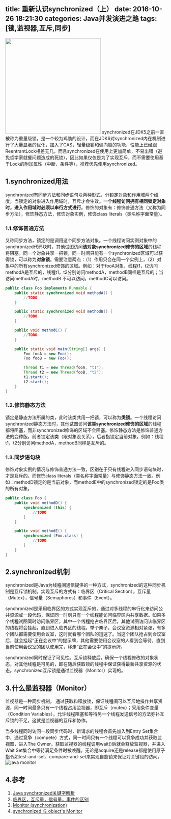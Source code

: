 title: 重新认识synchronized（上）
date: 2016-10-26 18:21:30
categories: Java并发演进之路
tags: [锁,监视器,互斥,同步]
---
<img src="/img/synchronized.png" width="300" class="img-topic" />
synchronized在JDK5之前一直被称为重量级锁，是一个较为鸡肋的设计，而在JDK6对synchronized内在机制进行了大量显著的优化，加入了CAS，轻量级锁和偏向锁的功能，性能上已经跟ReentrantLock相差无几，而且synchronized在使用上更加简单，不易出错（避免哲学家就餐问题造成的死锁），因此如果仅仅是为了实现互斥，而不需要使用基于Lock的附加属性（中断、条件等），推荐优先使用synchronized。
<!--more-->

## 1.synchronized用法
synchronized有同步方法和同步语句块两种形式，分锁定对象和作用域两个维度，当锁定的对象进入作用域时，互斥才会生效。**一个线程访问拥有相同锁定对象时，进入作用域时必须以串行方式进行**。修饰的对象有：修饰普通方法（又称为同步方法），修饰静态方法，修饰对象实例，修饰class literals（类名称字面常量）。

### 1.1.修饰普通方法
又称同步方法，锁定的是调用这个同步方法对象。一个线程访问实例对象中的synchronized代码块时，其他试图访问**该对象synchronized修饰的区域**的线程将阻塞。同一个对象共享一把锁，同一时间只能有一个synchronized区域可以获得锁，可以称为**对象锁**。需要注意两点：（1）作用只会在同一个实例上，（2）对象中的所有synchronized修饰的区域。例如：对于fooA对象，线程t1，t2访问methodA是互斥的，线程t1，t2分别访问methodA，methodB同样是互斥的；当访问methodA时，methodB 不可以访问，methodC可以访问。
```java
public class Foo implements Runnable {
    public static synchronized void methodA() {
        //TODO
    }

    public static synchronized void methodB() {
        //TODO
    }

    public void methodC() {
        //TODO
    }

    public static void main(String[] args) {
        Foo fooA = new Foo();
        Foo fooB = new Foo();

        Thread t1 = new Thread(fooA, "t1");
        Thread t2 = new Thread(fooB, "t2");
        t1.start();
        t2.start();
    }
}
```

### 1.2.修饰静态方法
锁定是静态方法所属的类，此时该类共用一把锁，可以称为**类锁**。一个线程访问synchronized静态方法时，其他试图访问**该类synchronized修饰的区域**的线程都将阻塞，而非synchronized修饰的区域不会阻塞。修饰静态方法是修饰普通方法的变种版，前者锁定该类（跟对象没关系），后者指锁定当前对象。例如：线程t1，t2分别访问methodA，methodB同样是互斥的。

### 1.3.同步语句块
修饰对象实例的情况与修饰普通方法一致，区别在于只有线程进入同步语句块时，才是互斥的。而修饰class literals（类名称字面常量）与修饰静态方法一致。例如：methodD锁定的是当前对象，而methodE中的synchronized锁定的是Foo类的所有对象。
```java
public class Foo {
    public void methodD() {
        synchronized (this) {
            //TODO
        }
    }

    public void methodE() {
        synchronized (Foo.class) {
            //TODO
        }
    }
}
```

## 2.synchronized机制
synchronized是Java为线程间通信提供的一种方式，synchronized的这种同步机制是互斥锁机制。实现互斥的方式有：临界区（Critical Section），互斥量（Mutex），信号量（Semaphores）和事件（Event）。

synchronized是采用临界区的方式实现互斥的，通过对多线程的串行化来访问公共资源或一段代码，保证同一时刻只有一个线程能访问临界区内共享数据。如果多个线程试图同时访问临界区，其中一个线程抢占临界区后，其他试图访问该临界区的线程将会挂起，直到进入临界区的线程。举个栗子，会议室资源相对紧张，有多个团队都需要使用会议室，这时就看哪个团队的迅速了。当这个团队抢占到会议室后，就会挂起“正在会议中”的提示牌，其他需要使用会议室的人看到会等待，直到当前使用会议室的团队使用完，移走“正在会议中”的提示牌。

synchronized同时保证了可见性。互斥锁释放后，确保一个线程修改的对象状态，对其他线程是可见的，即在随后获取锁的线程中保证获得最新共享资源的状态。synchronized互斥锁是通过监视器（Monitor）实现的。

## 3.什么是监视器（Monitor）
监视器是一种同步机制。 通过获取和释放锁，保证线程间可以互斥地操作共享资源，同一时间最多只有一个线程占用监视器，即互斥（mutex）；采用条件变量（Condition Variables），允许线程阻塞和等待另一个线程发送信号的方法弥补互斥锁的不足，这就是监视器的互斥和协作。

当多线程同时访问一段同步代码时，新请求的线程会首先加入到Entry Set集合中，通过竞争（compete）方式，同一时间只有一个线程可以竞争成功并获取监视器，进入The Owner。获取监视器的线程调用wait()后就会释放监视器，并进入Wait Set集合中等待满足条件时被唤醒。无论是acquire还是release都是使用原子指令如test-and-set、compare-and-set来实现自旋锁来保证对关键段的访问。
![java monitor](/img/java-monitor.png "java monitor")

## 4.参考
1. [Java synchronized关键字解析](http://sawyersun.github.io/2016/10/18/Java-synchronized/)
2. [临界区，互斥量，信号量，事件的区别](http://www.cnblogs.com/mr-m/p/3549919.html)
3. [Monitor (synchronization)](https://en.wikipedia.org/wiki/Monitor_(synchronization))
4. [synchronized 与 object's Monitor](http://moonfacex.github.io/blog/java/2016/03/31/synchronized_and_monitor.html)

